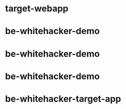 # target-webapp
# be-whitehacker-demo
# be-whitehacker-demo
# be-whitehacker-demo
# be-whitehacker-target-app
